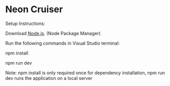 # Neon Cruiser

Setup Instructions:

Download [Node.js](https://nodejs.org/en/download/). (Node Package Manager)

Run the following commands in Visual Studio terminal:

npm install 

npm run dev 

Note: npm install is only required once for dependency installation, npm run dev runs the application on a local server

